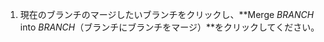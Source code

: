 1. 現在のブランチのマージしたいブランチをクリックし、**Merge <em>BRANCH</em> into <em>BRANCH</em>（ブランチにブランチをマージ）**をクリックしてください。
